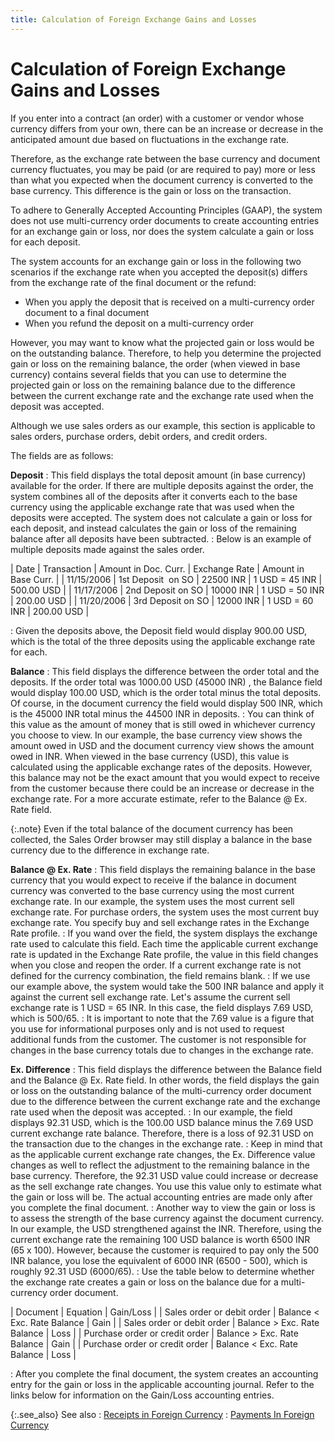 ```yaml
---
title: Calculation of Foreign Exchange Gains and Losses
---
```


# Calculation of Foreign Exchange Gains and Losses


If you enter into a contract (an order) with a customer or vendor whose  currency differs from your own, there can be an increase or decrease in  the anticipated amount due based on fluctuations in the exchange rate.


Therefore, as the exchange rate between the base currency and document  currency fluctuates, you may be paid (or are required to pay) more or  less than what you expected when the document currency is converted to  the base currency. This difference is the gain or loss on the transaction.


To adhere to Generally Accepted Accounting Principles (GAAP), the system  does not use multi-currency order documents to create accounting entries  for an exchange gain or loss, nor does the system calculate a gain or  loss for each deposit.


The system accounts for an exchange gain or loss in the following two  scenarios if the exchange rate when you accepted the deposit(s) differs  from the exchange rate of the final document or the refund:

- When you apply  the deposit that is received on a multi-currency order document to a final  document
- When you refund  the deposit on a multi-currency order



However, you may want to know what the projected gain or loss would  be on the outstanding balance. Therefore, to help you determine the projected  gain or loss on the remaining balance, the order (when viewed in base  currency) contains several fields that you can use to determine the projected  gain or loss on the remaining balance due to the difference between the  current exchange rate and the exchange rate used when the deposit was  accepted.


Although we use sales orders as our example, this section is applicable  to sales orders, purchase orders, debit orders, and credit orders.


The fields are as follows:


**Deposit**
: This field displays the total deposit amount (in  base currency) available for the order. If there are multiple deposits  against the order, the system combines all of the deposits after it converts  each to the base currency using the applicable exchange rate that was  used when the deposits were accepted. The system does not calculate a  gain or loss for each deposit, and instead calculates the gain or loss  of the remaining balance after all deposits have been subtracted.
: Below is an example of multiple deposits made against  the sales order.


| Date | Transaction | Amount in Doc. Curr. | Exchange Rate | Amount in Base Curr. |
| 11/15/2006 | 1st Deposit  on  SO | 22500 INR | 1 USD = 45 INR | 500.00 USD |
| 11/17/2006 | 2nd Deposit on SO | 10000 INR | 1 USD = 50 INR | 200.00 USD |
| 11/20/2006 | 3rd Deposit on SO | 12000 INR | 1 USD = 60 INR | 200.00 USD |

: Given the deposits above, the Deposit field would  display 900.00 USD, which is the total of the three deposits using the  applicable exchange rate for each.


**Balance**
: This field displays the difference between the order  total and the deposits. If the order total was 1000.00 USD (45000 INR)  , the Balance field would display 100.00 USD, which is the order total  minus the total deposits. Of course, in the document currency the field  would display 500 INR, which is the 45000 INR total minus the 44500 INR  in deposits.
: You can think of this value as the amount of money  that is still owed in whichever currency you choose to view. In our example,  the base currency view shows the amount owed in USD and the document currency  view shows the amount owed in INR. When viewed in the base currency (USD),  this value is calculated using the applicable exchange rates of the deposits.  However, this balance may not be the exact amount that you would expect  to receive from the customer because there could be an increase or decrease  in the exchange rate. For a more accurate estimate, refer to the Balance  @ Ex. Rate field.


{:.note}
Even if the total balance of the document  currency has been collected, the Sales Order browser may still display  a balance in the base currency due to the difference in exchange rate.


**Balance @ Ex. Rate**
: This field displays the remaining balance in the  base currency that you would expect to receive if the balance in document  currency was converted to the base currency using the most current exchange  rate. In our example, the system uses the most current sell exchange rate.  For purchase orders, the system uses the most current buy exchange rate.  You specify buy and sell exchange rates in the Exchange Rate profile.
: If you wand over the field, the system displays  the exchange rate used to calculate this field. Each time the applicable  current exchange rate is updated in the Exchange Rate profile, the value  in this field changes when you close and reopen the order. If a current  exchange rate is not defined for the currency combination, the field remains  blank.
: If we use our example above, the system would take  the 500 INR balance and apply it against the current sell exchange rate.  Let's assume the current sell exchange rate is 1 USD = 65 INR. In this  case, the field displays 7.69 USD, which is 500/65.
: It is important to note that the 7.69 value is a  figure that you use for informational purposes only and is not used to  request additional funds from the customer. The customer is not responsible  for changes in the base currency totals due to changes in the exchange  rate.


**Ex. Difference**
: This field displays the difference between the Balance  field and the Balance @ Ex. Rate field. In other words, the field displays  the gain or loss on the outstanding balance of the multi-currency order  document due to the difference between the current exchange rate and the  exchange rate used when the deposit was accepted.
: In our example, the field displays 92.31 USD, which  is the 100.00 USD balance minus the 7.69 USD current exchange rate balance.  Therefore, there is a loss of 92.31 USD on the transaction due to the  changes in the exchange rate.
: Keep in mind that as the applicable current exchange  rate changes, the Ex. Difference value changes as well to reflect the  adjustment to the remaining balance in the base currency. Therefore, the  92.31 USD value could increase or decrease as the sell exchange rate changes.  You use this value only to estimate what the gain or loss will be. The  actual accounting entries are made only after you complete the final document.
: Another way to view the gain or loss is to assess  the strength of the base currency against the document currency. In our  example, the USD strengthened against the INR. Therefore, using the current  exchange rate the remaining 100 USD balance is worth 6500 INR (65 x 100).  However, because the customer is required to pay only the 500 INR balance,  you lose the equivalent of 6000 INR (6500 - 500), which is roughly 92.31  USD (6000/65).
: Use the table below to determine whether the exchange  rate creates a gain or loss on the balance due for a multi-currency order  document.


| Document | Equation | Gain/Loss |
| Sales order or debit order | Balance < Exc. Rate Balance | Gain |
| Sales order or debit order | Balance > Exc. Rate Balance | Loss |
| Purchase order or credit order | Balance > Exc. Rate Balance | Gain |
| Purchase order or credit order | Balance < Exc. Rate Balance | Loss |

: After you complete the final document, the system  creates an accounting entry for the gain or loss in the applicable accounting  journal. Refer to the links below for information on the Gain/Loss accounting  entries.


{:.see_also}
See also
: [Receipts  in Foreign Currency]({{site.acc_baseurl}}/customer-receipts-and-refunds/foreign-currency-receipts/receipts_in_foreign_currency.html)
: [Payments  In Foreign Currency]({{site.acc_baseurl}}/vendor-payments-and-refunds/foreign-currency-payments/payments_in_foreign_currency.html)
